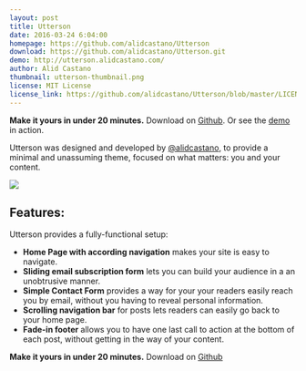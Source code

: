 ```yaml
---
layout: post
title: Utterson
date: 2016-03-24 6:04:00
homepage: https://github.com/alidcastano/Utterson
download: https://github.com/alidcastano/Utterson.git
demo: http://utterson.alidcastano.com/
author: Alid Castano
thumbnail: utterson-thumbnail.png
license: MIT License
license_link: https://github.com/alidcastano/Utterson/blob/master/LICENSE.md
---
```

**Make it yours in under 20 minutes.** Download on [Github](http://utterson.alidcastano.com/). Or see the [demo](http://utterson.alidcastano.com/) in action.

Utterson was designed and developed by [@alidcastano](https://twitter.com/alidcastano), to provide a minimal and unassuming theme, focused on what matters: you and your content.

<a href="http://utterson.alidcastano.com/">
<img src="https://cloud.githubusercontent.com/assets/11031952/14027042/22c27794-f1cc-11e5-8a25-9bab1e7920f2.png" atl="home page">
</a>

## Features: 

Utterson provides a fully-functional setup:

* **Home Page with according navigation** makes your site is easy to navigate.
* **Sliding email subscription form** lets you can build your audience in a an unobtrusive manner. 
* **Simple Contact Form** provides a way for your your readers easily reach you by email, without you having to reveal personal information. 
* **Scrolling navigation bar** for posts lets readers can easily go back to your home page. 
* **Fade-in footer** allows you to have one last call to action at the bottom of each post, without getting in the way of your content. 

**Make it yours in under 20 minutes.** Download on [Github](http://utterson.alidcastano.com/)
